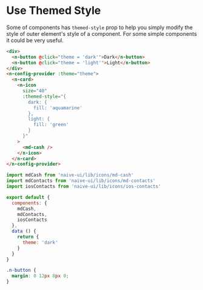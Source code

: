 # Use Themed Style
Some of components has `themed-style` prop to help you simply modify the style of outer element's style of a component. For some simple components it could be very useful.
```html
<div>
  <n-button @click="theme = 'dark'">Dark</n-button>
  <n-button @click="theme = 'light'">Light</n-button>
</div>
<n-config-provider :theme="theme">
  <n-card>
    <n-icon
      size="40"
      :themed-style="{
        dark: {
          fill: 'aquamarine'
        },
        light: {
          fill: 'green'
        }
      }"
    >
      <md-cash />
    </n-icon>
  </n-card>
</n-config-provider>
```
```js
import mdCash from 'naive-ui/lib/icons/md-cash'
import mdContacts from 'naive-ui/lib/icons/md-contacts'
import iosContacts from 'naive-ui/lib/icons/ios-contacts'

export default {
  components: {
    mdCash,
    mdContacts,
    iosContacts
  },
  data () {
    return {
      theme: 'dark'
    }
  }
}
```
```css
.n-button {
  margin: 0 12px 8px 0;
}
```
